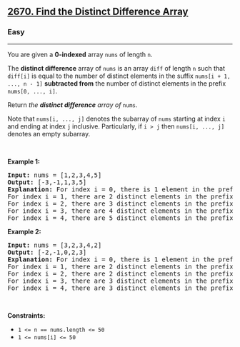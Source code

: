 <h2><a href="https://leetcode.com/problems/find-the-distinct-difference-array">2670. Find the Distinct Difference Array</a></h2><h3>Easy</h3><hr><p>You are given a <strong>0-indexed</strong> array <code>nums</code> of length <code>n</code>.</p>

<p>The <strong>distinct difference</strong> array of <code>nums</code> is an array <code>diff</code> of length <code>n</code> such that <code>diff[i]</code> is equal to the number of distinct elements in the suffix <code>nums[i + 1, ..., n - 1]</code> <strong>subtracted from</strong> the number of distinct elements in the prefix <code>nums[0, ..., i]</code>.</p>

<p>Return <em>the <strong>distinct difference</strong> array of </em><code>nums</code>.</p>

<p>Note that <code>nums[i, ..., j]</code> denotes the subarray of <code>nums</code> starting at index <code>i</code> and ending at index <code>j</code> inclusive. Particularly, if <code>i &gt; j</code> then <code>nums[i, ..., j]</code> denotes an empty subarray.</p>

<p>&nbsp;</p>
<p><strong class="example">Example 1:</strong></p>

<pre>
<strong>Input:</strong> nums = [1,2,3,4,5]
<strong>Output:</strong> [-3,-1,1,3,5]
<strong>Explanation:</strong> For index i = 0, there is 1 element in the prefix and 4 distinct elements in the suffix. Thus, diff[0] = 1 - 4 = -3.
For index i = 1, there are 2 distinct elements in the prefix and 3 distinct elements in the suffix. Thus, diff[1] = 2 - 3 = -1.
For index i = 2, there are 3 distinct elements in the prefix and 2 distinct elements in the suffix. Thus, diff[2] = 3 - 2 = 1.
For index i = 3, there are 4 distinct elements in the prefix and 1 distinct element in the suffix. Thus, diff[3] = 4 - 1 = 3.
For index i = 4, there are 5 distinct elements in the prefix and no elements in the suffix. Thus, diff[4] = 5 - 0 = 5.
</pre>

<p><strong class="example">Example 2:</strong></p>

<pre>
<strong>Input:</strong> nums = [3,2,3,4,2]
<strong>Output:</strong> [-2,-1,0,2,3]
<strong>Explanation:</strong> For index i = 0, there is 1 element in the prefix and 3 distinct elements in the suffix. Thus, diff[0] = 1 - 3 = -2.
For index i = 1, there are 2 distinct elements in the prefix and 3 distinct elements in the suffix. Thus, diff[1] = 2 - 3 = -1.
For index i = 2, there are 2 distinct elements in the prefix and 2 distinct elements in the suffix. Thus, diff[2] = 2 - 2 = 0.
For index i = 3, there are 3 distinct elements in the prefix and 1 distinct element in the suffix. Thus, diff[3] = 3 - 1 = 2.
For index i = 4, there are 3 distinct elements in the prefix and no elements in the suffix. Thus, diff[4] = 3 - 0 = 3.
</pre>

<p>&nbsp;</p>
<p><strong>Constraints:</strong></p>

<ul>
	<li><code>1 &lt;= n == nums.length&nbsp;&lt;= 50</code></li>
	<li><code>1 &lt;= nums[i] &lt;= 50</code></li>
</ul>
